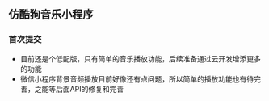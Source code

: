 ## 仿酷狗音乐小程序

### 首次提交
+ 目前还是个低配版，只有简单的音乐播放功能，后续准备通过云开发增添更多的功能
+ 微信小程序背景音频播放目前好像还有点问题，所以简单的播放功能也有待完善，之能等后面API的修复和完善
